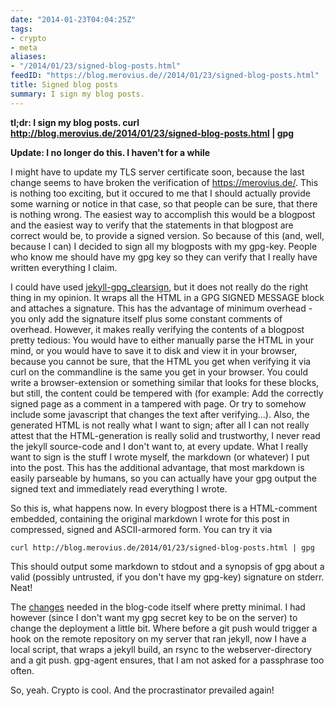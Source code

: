 ```yaml
---
date: "2014-01-23T04:04:25Z"
tags:
- crypto
- meta
aliases:
- "/2014/01/23/signed-blog-posts.html"
feedID: "https://blog.merovius.de//2014/01/23/signed-blog-posts.html"
title: Signed blog posts
summary: I sign my blog posts.
---
```


**tl;dr: I sign my blog posts. curl
http://blog.merovius.de/2014/01/23/signed-blog-posts.html | gpg**

**Update: I no longer do this. I haven't for a while**

I might have to update my TLS server certificate soon, because the last change
seems to have broken the verification of https://merovius.de/. This is nothing
too exciting, but it occured to me that I should actually provide some warning
or notice in that case, so that people can be sure, that there is nothing
wrong. The easiest way to accomplish this would be a blogpost and the easiest
way to verify that the statements in that blogpost are correct would be, to
provide a signed version. So because of this (and, well, because I can) I
decided to sign all my blogposts with my gpg-key. People who know me should
have my gpg key so they can verify that I really have written everything I
claim.

I could have used
[jekyll-gpg_clearsign](https://github.com/kormoc/jekyll-gpg_clearsign), but it
does not really do the right thing in my opinion. It wraps all the HTML in a
GPG SIGNED MESSAGE block and attaches a signature. This has the advantage of
minimum overhead - you only add the signature itself plus some constant
comments of overhead. However, it makes really verifying the contents of a
blogpost pretty tedious: You would have to either manually parse the HTML in
your mind, or you would have to save it to disk and view it in your browser,
because you cannot be sure, that the HTML you get when verifying it via curl on
the commandline is the same you get in your browser. You could write a
browser-extension or something similar that looks for these blocks, but still,
the content could be tempered with (for example: Add the correctly signed page
as a comment in a tampered with page. Or try to somehow include some javascript
that changes the text after verifying…). Also, the generated HTML is not really
what I want to sign; after all I can not really attest that the HTML-generation
is really solid and trustworthy, I never read the jekyll source-code and I
don't want to, at every update. What I really want to sign is the stuff I wrote
myself, the markdown (or whatever) I put into the post. This has the additional
advantage, that most markdown is easily parseable by humans, so you can
actually have your gpg output the signed text and immediately read everything I
wrote.

So this is, what happens now. In every blogpost there is a HTML-comment
embedded, containing the original markdown I wrote for this post in compressed,
signed and ASCII-armored form. You can try it via

	curl http://blog.merovius.de/2014/01/23/signed-blog-posts.html | gpg

This should output some markdown to stdout and a synopsis of gpg about a valid
(possibly untrusted, if you don't have my gpg-key) signature on stderr. Neat!

The [changes](http://git.merovius.de/posts/commit/?id=dd005159f9fb25ebc8ef789608a609bcb65fc62c)
needed in the blog-code itself where pretty minimal. I had however (since I
don't want my gpg secret key to be on the server) to change the deployment a
little bit. Where before a git push would trigger a hook on the remote
repository on my server that ran jekyll, now I have a local script, that wraps
a jekyll build, an rsync to the webserver-directory and a git push. gpg-agent
ensures, that I am not asked for a passphrase too often.

So, yeah. Crypto is cool. And the procrastinator prevailed again!
